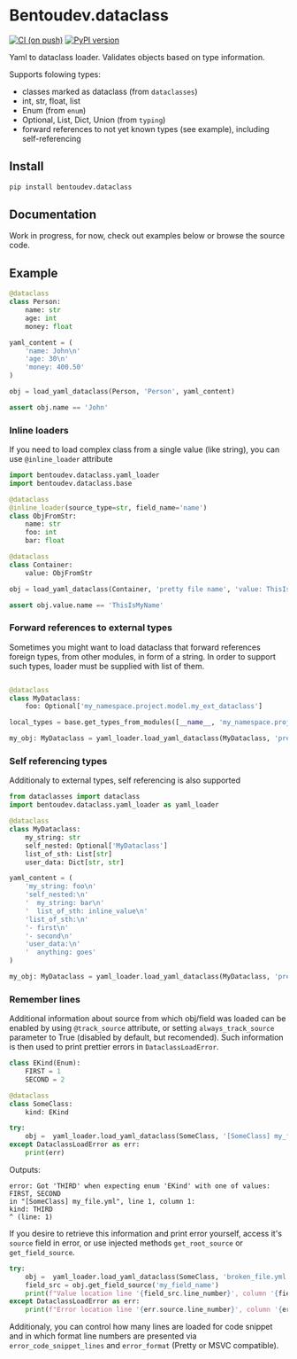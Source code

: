 # Bentoudev.dataclass

[![CI (on push)](https://github.com/BentouDev/Bentoudev.dataclass/actions/workflows/python-ci.yml/badge.svg)](https://github.com/BentouDev/Bentoudev.dataclass/actions/workflows/python-ci.yml) [![PyPI version](https://badge.fury.io/py/bentoudev.dataclass.svg)](https://badge.fury.io/py/bentoudev.dataclass)

Yaml to dataclass loader. Validates objects based on type information.

Supports folowing types:
- classes marked as dataclass (from ``dataclasses``)
- int, str, float, list
- Enum (from ``enum``)
- Optional, List, Dict, Union (from ``typing``)
- forward references to not yet known types (see example), including self-referencing

## Install
```sh
pip install bentoudev.dataclass
```

## Documentation
Work in progress, for now, check out examples below or browse the source code.

## Example

```python
@dataclass
class Person:
    name: str
    age: int
    money: float

yaml_content = (
    'name: John\n'
    'age: 30\n'
    'money: 400.50'
)

obj = load_yaml_dataclass(Person, 'Person', yaml_content)

assert obj.name == 'John'
```

### Inline loaders
If you need to load complex class from a single value (like string), you can use ``@inline_loader`` attribute

```python
import bentoudev.dataclass.yaml_loader
import bentoudev.dataclass.base

@dataclass
@inline_loader(source_type=str, field_name='name')
class ObjFromStr:
    name: str
    foo: int
    bar: float

@dataclass
class Container:
    value: ObjFromStr

obj = load_yaml_dataclass(Container, 'pretty file name', 'value: ThisIsMyName')

assert obj.value.name == 'ThisIsMyName'
```
### Forward references to external types
Sometimes you might want to load dataclass that forward references foreign types, from other modules, in form of a string. In order to support such types, loader must be supplied with list of them.
```python

@dataclass
class MyDataclass:
    foo: Optional['my_namespace.project.model.my_ext_dataclass']

local_types = base.get_types_from_modules([__name__, 'my_namespace.project.model.my_ext_dataclass'])

my_obj: MyDataclass = yaml_loader.load_yaml_dataclass(MyDataclass, 'pretty file name', yaml_content, ext_types=local_types)
```

### Self referencing types
Additionaly to external types, self referencing is also supported

```python
from dataclasses import dataclass
import bentoudev.dataclass.yaml_loader as yaml_loader

@dataclass
class MyDataclass:
    my_string: str
    self_nested: Optional['MyDataclass']
    list_of_sth: List[str]
    user_data: Dict[str, str]

yaml_content = (
    'my_string: foo\n'
    'self_nested:\n'
    '  my_string: bar\n'
    '  list_of_sth: inline_value\n'
    'list_of_sth:\n'
    '- first\n'
    '- second\n'
    'user_data:\n'
    '  anything: goes'
)

my_obj: MyDataclass = yaml_loader.load_yaml_dataclass(MyDataclass, 'pretty file name', yaml_content)
```
### Remember lines
Additional information about source from which obj/field was loaded can be enabled by using ``@track_source`` attribute, or setting ``always_track_source`` parameter to True (disabled by default, but recomended). Such information is then used to print prettier errors in ``DataclassLoadError``.

```python
class EKind(Enum):
    FIRST = 1
    SECOND = 2

@dataclass
class SomeClass:
    kind: EKind

try:
    obj =  yaml_loader.load_yaml_dataclass(SomeClass, '[SomeClass] my_file.yml', 'kind: THIRD', always_track_source=True)
except DataclassLoadError as err:
    print(err)
```
Outputs:
```
error: Got 'THIRD' when expecting enum 'EKind' with one of values: FIRST, SECOND
in "[SomeClass] my_file.yml", line 1, column 1:
kind: THIRD
^ (line: 1)
```

If you desire to retrieve this information and print error yourself, access it's ``source`` field in error, or use injected methods ``get_root_source`` or ``get_field_source``.
```python
try:
    obj =  yaml_loader.load_yaml_dataclass(SomeClass, 'broken_file.yml', broken_yaml_content, always_track_source=True)
    field_src = obj.get_field_source('my_field_name')
    print(f"Value location line '{field_src.line_number}', column '{field_src.column_number}'")
except DataclassLoadError as err:
    print(f"Error location line '{err.source.line_number}', column '{err.source.column_number}'")
```

Additionaly, you can control how many lines are loaded for code snippet and in which format line numbers are presented via ``error_code_snippet_lines`` and ``error_format`` (Pretty or MSVC compatible).
